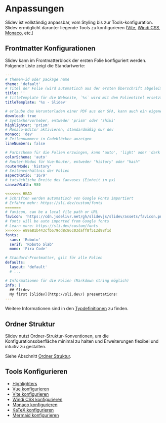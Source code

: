 # Anpassungen

Slidev ist vollständig anpassbar, vom Styling bis zur Tools-konfiguration. Slidev ermöglicht darunter liegende Tools zu konfigurieren ([Vite](/custom/config-vite), [Windi CSS](/custom/config-windicss), [Monaco](/custom/config-monaco), etc.)

## Frontmatter Konfigurationen

Slidev kann im Frontmatterblock der ersten Folie konfiguriert werden. Folgende Liste zeigt die Standartwerte:

```yaml
---
# themen-id oder package name
theme: 'default'
# Titel der Folie (wird automatisch aus der ersten Überschrift abgeleitet, wenn nicht angegeben)
title: ''
# titleTemplate für die Webseite, `%s` wird mit dem Folientitel ersetzt
titleTemplate: '%s - Slidev'

# erlaube das Herunterladen einer PDF aus der SPA, kann auch ein eigener URL sein
download: true
# Syntaxhervorheber, entweder 'prism' oder 'shiki'
highlighter: 'prism'
# Monaco-Editor aktivieren, standardmäßig nur dev
monaco: 'dev'
# Zeilennummern in Codeblöcken anzeigen
lineNumbers: false

# Farbschema für die Folien erzwingen, kann 'auto', 'light' oder 'dark' sein
colorSchema: 'auto'
# Router-Modus für Vue-Router, entweder "history" oder "hash"
routerMode: 'history'
# Seitenverhältnis der Folien
aspectRatio: '16/9'
# tatsächliche Breite des Canvases (Einheit in px)
canvasWidth: 980

<<<<<<< HEAD
# Schriften werden automatisch von Google Fonts importiert
# Erfahre mehr: https://sli.dev/custom/fonts
=======
# favicon, can be a local file path or URL
favicon: 'https://cdn.jsdelivr.net/gh/slidevjs/slidev/assets/favicon.png'
# fonts will be auto imported from Google fonts
# Learn more: https://sli.dev/custom/fonts
>>>>>>> e89a81b443cfb679cd8c86c03daff8f512d98f1d
fonts:
  sans: 'Roboto'
  serif: 'Roboto Slab'
  mono: 'Fira Code'

# Standard-Frontmatter, gilt für alle Folien
defaults:
  layout: 'default'
  # ...

# Informationen für die Folien (Markdown string möglich)
info: |
  ## Slidev
  My first [Slidev](http://sli.dev/) presentations!
---
```

Weitere Informationen sind in den [Typdefinitionen](https://github.com/slidevjs/slidev/blob/main/packages/types/src/config.ts) zu finden.

## Ordner Struktur

Slidev nutzt  Ordner-Struktur-Konventionen, um die Konfigurationsoberfläche minimal zu halten und Erweiterungen flexibel und intuitiv zu gestalten.

Siehe Abschnitt [Ordner Struktur](/custom/directory-structure).
## Tools Konfigurieren

- [Highlighters](/custom/highlighters)
- [Vue konfigurieren](/custom/config-vue)
- [Vite konfigurieren](/custom/config-vite)
- [Windi CSS konfigurieren](/custom/config-windicss)
- [Monaco konfigurieren](/custom/config-monaco)
- [KaTeX konfigurieren](/custom/config-katex)
- [Mermaid konfigurieren](/custom/config-mermaid)
